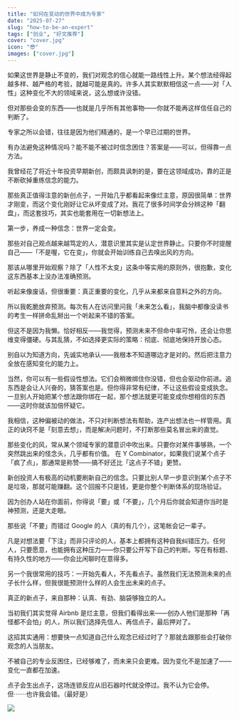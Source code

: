 ```yaml
---
title: "如何在变动的世界中成为专家"
date: "2025-07-27"
slug: "how-to-be-an-expert"
tags: ["创业", "好文推荐"]
cover: "cover.jpg"
icon: "😎"
images: ["cover.jpg"]
---
```

如果这世界是静止不变的，我们对观念的信心就能一路线性上升。某个想法经得起越多样、越严格的考验，就越可能是真的。许多人其实默默相信这一点——对「人性」这种变化不大的领域来说，这么想或许没错。



但对那些会变的东西——也就是几乎所有其他事物——你就不能再这样信任自己的判断了。



专家之所以会错，往往是因为他们精通的，是一个早已过期的世界。



有办法避免这种情况吗？能不能不被过时信念困住？答案是——可以，但得靠一点方法。



我曾经花了将近十年投资早期新创，而颇具讽刺的是，要在这领域成功，靠的正是不断砍掉重练信念的能力。



那些真正值得注意的新创点子，一开始几乎都看起来像烂主意，原因很简单：世界才刚变，而这个变化刚好让它从坏变成了对。我花了很多时间学会分辨这种「翻盘」，而这套技巧，其实也能套用在一切新想法上。



第一步，养成一种信念：世界一定会变。



那些对自己观点越来越笃定的人，潜意识里其实是认定世界静止。只要你不时提醒自己——「不是喔，它在变」，你就会开始训练自己去嗅出风的方向。



那该从哪里开始观察？除了「人性不太变」这条中等实用的原则外，很抱歉，变化这东西基本上没办法准确预测。



听起来像废话，但很重要：真正重要的变化，几乎从来都来自意料之外的方向。



所以我乾脆放弃预测。每次有人在访问里问我「未来怎么看」，我脑中都像没读书的考生一样拼命乱掰出一个听起来不错的答案。



但这不是因为我懒。恰好相反——我觉得，预测未来不但命中率可怜，还会让你思维变得僵硬。与其乱猜，不如选择更实际的策略：彻底、彻底地保持开放心态。



别自以为知道方向，先诚实地承认——我根本不知道哪边才是对的。然后把注意力全放在感知变化的能力上。



当然，你可以有一些假设性想法。它们会稍微绑住你没错，但也会驱动你前进。追东西是会让人兴奋的，猜答案也是。但你得非常有纪律，不让这些假设变成执念。
一旦别人开始把某个想法跟你绑在一起，那个想法就更可能变成你想相信的东西——这时你就该加倍怀疑它。



我相信，这种偏被动的做法，不只对判断想法有帮助，连产出想法也一样管用。真正的诀窍不是「刻意去想」，而是解决问题时，不打断那些莫名冒出来的直觉。



那些变化的风，常从某个领域专家的潜意识中吹出来。只要你对某件事够熟，一个突然跳出来的怪念头，几乎都有价值。
在 Y Combinator，如果我们说某个点子「疯了点」，那通常是称赞——搞不好还比「这点子不错」更赞。



新创投资人有极高的动机要刷新自己的信念。只要比别人早一步意识到某个点子不是垃圾，那就可能赚翻。这个回报不只是钱，更是你整个判断体系的现场验证。



因为创办人站在你面前，你得说「要」或「不要」，几个月后你就会知道你当时是神预测，还是大走眼。



那些说「不要」而错过 Google 的人（真的有几个），这笔帐会记一辈子。



凡是对想法要「下注」而非只评论的人，基本上都拥有这种自我纠错压力。任何人，只要愿意，也能拥有这种压力——你只要公开写下自己的判断。写在有标题、有持久性的地方——你会比闲聊时在意得多。



另一个我很常用的技巧：一开始先看人，不先看点子。虽然我们无法预测未来的点子长什么样，但我很能预测什么样的人会生出未来的点子。



真正的新点子，来自那种：认真、有劲、脑袋够独立的人。



当初我们其实觉得 Airbnb 是烂主意，但我们看得出来——创办人他们是那种「再怪都不会怕」的人，所以我们选择先信人、再信点子，最后押对了。



这招其实通用：想要快一点知道自己什么观念已经过时了？那就去跟那些会打破你观念的人当朋友。



不被自己的专业反困住，已经够难了，而未来只会更难。因为变化不是加速了——变化一直都在加速。



点子会生出点子，这场连锁反应从旧石器时代就没停过。我不认为它会停。
但⋯⋯也许我会错。（最好是）




![](https://prod-files-secure.s3.us-west-2.amazonaws.com/112d0858-5090-4d34-a606-b75eb8d65fd2/46476355-9cf3-4e99-9b7a-3531bc426380/1000202064.png?X-Amz-Algorithm=AWS4-HMAC-SHA256&X-Amz-Content-Sha256=UNSIGNED-PAYLOAD&X-Amz-Credential=ASIAZI2LB466XCFSQOUQ%2F20250927%2Fus-west-2%2Fs3%2Faws4_request&X-Amz-Date=20250927T094310Z&X-Amz-Expires=3600&X-Amz-Security-Token=IQoJb3JpZ2luX2VjEBoaCXVzLXdlc3QtMiJIMEYCIQDE4S7Jq46nPdlMWWQ%2FFIRzBvRsA2lLJeqsXfMnDRSwLgIhAICU7y%2BvF7SSusCtrTkNCT66tjWl5r359wHRVwLm3SfQKogECKP%2F%2F%2F%2F%2F%2F%2F%2F%2F%2FwEQABoMNjM3NDIzMTgzODA1Igz6fnjeuhe%2BJHuc0kMq3ANsqdjjLauV5d7%2FBcKnf78HDV5AbwgReCdr4SsrEqSO0%2F%2F1wqUmQOw9P96QrLyE37s6%2B6RwZNUSLSJWrRHsqCYbGsZVNaIGO3ajCP1gh1WwbbcJ7CC4n8ZUdH9U3zSMgdnu5sr%2B%2B7DD8q25ymTpn%2FVJatFjaUWoRpTfD7GilxMJ5xHuhgef0AzX4Qt6poWfGgVZLTbtJOKYfqZoM5Z8Dm5Nscw%2FTuK9N1FHCyfkKMaJDGRQx%2FiSexDsdB0LNwgVMG52TUVUy7Pz4F4mPVYJTUaqLWKN88cL3fM0ei1guXn%2BoU0eFwkXWqFff4gKH78FSokijBGa%2B4af2XkrWc7R%2FS%2FkzY0Smk%2BvA0Nk3r16GbzSKjY5C1o6R4v57PXQ8fHkh6tvLddvE%2BBg6TLS8l9qcLLmK%2FxuD4eSWfw99h2wBmsgbqRAm8bhj1MQIIMgbfoMXXVk2vNa4llnBeC8Q902jUj1LyE2Ndsl6bAwtX%2FRWmFBExPrLP%2BiqDF3abKdI%2BTyom3U7y2nep2T90mXzIYf49M2M1BS3erw48Ivhli%2BPDnpdKm%2Fropq4QwQaHrfXvLW0B7CHQdfK9XoxAKRgpobXC428Gjfvoj7UVeQhwkBy9npGQcG5%2BRQxQIynB0AOTDx4t7GBjqkAYN6mSIWl4CUx07Sc0DHYrJRw8qaeYmmb6sCqXOlLPDLpQSk8hAVyOMNdJaWTVVzqwvGe8%2Fu2nYYykWNmu2HyyIJDn47A%2FcnQ%2Ft1jh7t2a6WITBVfeDVIgBdGiAhtw5NPqBWjSjU48lArfpaDjrrL%2FqCrs2w2Mw3cXPQrL1%2BgAG6Z%2FbnVWiux%2BZB%2FDzLTfDwxRiS5IibqngdE2VzY%2FQrWfPVdXzH&X-Amz-Signature=8eb59a925e16c201174c33d8f3b167a91826a46bf2c37ece181e20ba74785d4e&X-Amz-SignedHeaders=host&x-amz-checksum-mode=ENABLED&x-id=GetObject)


